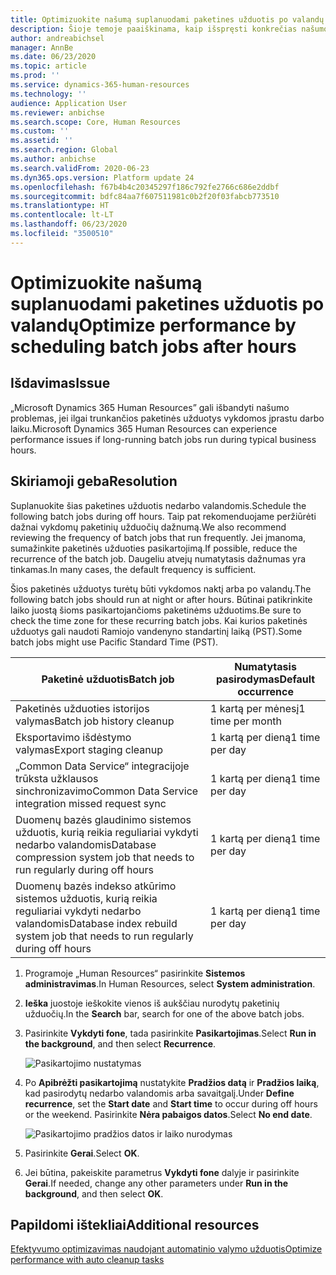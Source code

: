 ```yaml
---
title: Optimizuokite našumą suplanuodami paketines užduotis po valandų
description: Šioje temoje paaiškinama, kaip išspręsti konkrečias našumo problemas naudojant „Microsoft Dynamics 365 Human Resources“, suplanuojant ilgai veikiančias paketines užduotis po valandų.
author: andreabichsel
manager: AnnBe
ms.date: 06/23/2020
ms.topic: article
ms.prod: ''
ms.service: dynamics-365-human-resources
ms.technology: ''
audience: Application User
ms.reviewer: anbichse
ms.search.scope: Core, Human Resources
ms.custom: ''
ms.assetid: ''
ms.search.region: Global
ms.author: anbichse
ms.search.validFrom: 2020-06-23
ms.dyn365.ops.version: Platform update 24
ms.openlocfilehash: f67b4b4c20345297f186c792fe2766c686e2ddbf
ms.sourcegitcommit: bdfc84aa7f607511981c0b2f20f03fabcb773510
ms.translationtype: HT
ms.contentlocale: lt-LT
ms.lasthandoff: 06/23/2020
ms.locfileid: "3500510"
---
```

# <a name="optimize-performance-by-scheduling-batch-jobs-after-hours"></a><span data-ttu-id="5f462-103">Optimizuokite našumą suplanuodami paketines užduotis po valandų</span><span class="sxs-lookup"><span data-stu-id="5f462-103">Optimize performance by scheduling batch jobs after hours</span></span>

## <a name="issue"></a><span data-ttu-id="5f462-104">Išdavimas</span><span class="sxs-lookup"><span data-stu-id="5f462-104">Issue</span></span>

<span data-ttu-id="5f462-105">„Microsoft Dynamics 365 Human Resources” gali išbandyti našumo problemas, jei ilgai trunkančios paketinės užduotys vykdomos įprastu darbo laiku.</span><span class="sxs-lookup"><span data-stu-id="5f462-105">Microsoft Dynamics 365 Human Resources can experience performance issues if long-running batch jobs run during typical business hours.</span></span>

## <a name="resolution"></a><span data-ttu-id="5f462-106">Skiriamoji geba</span><span class="sxs-lookup"><span data-stu-id="5f462-106">Resolution</span></span>

<span data-ttu-id="5f462-107">Suplanuokite šias paketines užduotis nedarbo valandomis.</span><span class="sxs-lookup"><span data-stu-id="5f462-107">Schedule the following batch jobs during off hours.</span></span> <span data-ttu-id="5f462-108">Taip pat rekomenduojame peržiūrėti dažnai vykdomų paketinių užduočių dažnumą.</span><span class="sxs-lookup"><span data-stu-id="5f462-108">We also recommend reviewing the frequency of batch jobs that run frequently.</span></span> <span data-ttu-id="5f462-109">Jei įmanoma, sumažinkite paketinės užduoties pasikartojimą.</span><span class="sxs-lookup"><span data-stu-id="5f462-109">If possible, reduce the recurrence of the batch job.</span></span> <span data-ttu-id="5f462-110">Daugeliu atvejų numatytasis dažnumas yra tinkamas.</span><span class="sxs-lookup"><span data-stu-id="5f462-110">In many cases, the default frequency is sufficient.</span></span>

<span data-ttu-id="5f462-111">Šios paketinės užduotys turėtų būti vykdomos naktį arba po valandų.</span><span class="sxs-lookup"><span data-stu-id="5f462-111">The following batch jobs should run at night or after hours.</span></span> <span data-ttu-id="5f462-112">Būtinai patikrinkite laiko juostą šioms pasikartojančioms paketinėms užduotims.</span><span class="sxs-lookup"><span data-stu-id="5f462-112">Be sure to check the time zone for these recurring batch jobs.</span></span> <span data-ttu-id="5f462-113">Kai kurios paketinės užduotys gali naudoti Ramiojo vandenyno standartinį laiką (PST).</span><span class="sxs-lookup"><span data-stu-id="5f462-113">Some batch jobs might use Pacific Standard Time (PST).</span></span>

| <span data-ttu-id="5f462-114">Paketinė užduotis</span><span class="sxs-lookup"><span data-stu-id="5f462-114">Batch job</span></span> | <span data-ttu-id="5f462-115">Numatytasis pasirodymas</span><span class="sxs-lookup"><span data-stu-id="5f462-115">Default occurrence</span></span> |
| --- | --- |
| <span data-ttu-id="5f462-116">Paketinės užduoties istorijos valymas</span><span class="sxs-lookup"><span data-stu-id="5f462-116">Batch job history cleanup</span></span> | <span data-ttu-id="5f462-117">1 kartą per mėnesį</span><span class="sxs-lookup"><span data-stu-id="5f462-117">1 time per month</span></span> |
| <span data-ttu-id="5f462-118">Eksportavimo išdėstymo valymas</span><span class="sxs-lookup"><span data-stu-id="5f462-118">Export staging cleanup</span></span> | <span data-ttu-id="5f462-119">1 kartą per dieną</span><span class="sxs-lookup"><span data-stu-id="5f462-119">1 time per day</span></span> |
| <span data-ttu-id="5f462-120">„Common Data Service“ integracijoje trūksta užklausos sinchronizavimo</span><span class="sxs-lookup"><span data-stu-id="5f462-120">Common Data Service integration missed request sync</span></span> | <span data-ttu-id="5f462-121">1 kartą per dieną</span><span class="sxs-lookup"><span data-stu-id="5f462-121">1 time per day</span></span> |
| <span data-ttu-id="5f462-122">Duomenų bazės glaudinimo sistemos užduotis, kurią reikia reguliariai vykdyti nedarbo valandomis</span><span class="sxs-lookup"><span data-stu-id="5f462-122">Database compression system job that needs to run regularly during off hours</span></span> | <span data-ttu-id="5f462-123">1 kartą per dieną</span><span class="sxs-lookup"><span data-stu-id="5f462-123">1 time per day</span></span> |
| <span data-ttu-id="5f462-124">Duomenų bazės indekso atkūrimo sistemos užduotis, kurią reikia reguliariai vykdyti nedarbo valandomis</span><span class="sxs-lookup"><span data-stu-id="5f462-124">Database index rebuild system job that needs to run regularly during off hours</span></span> | <span data-ttu-id="5f462-125">1 kartą per dieną</span><span class="sxs-lookup"><span data-stu-id="5f462-125">1 time per day</span></span> |

1. <span data-ttu-id="5f462-126">Programoje „Human Resources“ pasirinkite **Sistemos administravimas**.</span><span class="sxs-lookup"><span data-stu-id="5f462-126">In Human Resources, select **System administration**.</span></span>

2. <span data-ttu-id="5f462-127">**Ieška** juostoje ieškokite vienos iš aukščiau nurodytų paketinių užduočių.</span><span class="sxs-lookup"><span data-stu-id="5f462-127">In the **Search** bar, search for one of the above batch jobs.</span></span>

3. <span data-ttu-id="5f462-128">Pasirinkite **Vykdyti fone**, tada pasirinkite **Pasikartojimas**.</span><span class="sxs-lookup"><span data-stu-id="5f462-128">Select **Run in the background**, and then select **Recurrence**.</span></span>

   ![Pasikartojimo nustatymas](media/talent-batch-history-cleanup-recurrence.png)

4. <span data-ttu-id="5f462-130">Po **Apibrėžti pasikartojimą** nustatykite **Pradžios datą** ir **Pradžios laiką**, kad pasirodytų nedarbo valandomis arba savaitgalį.</span><span class="sxs-lookup"><span data-stu-id="5f462-130">Under **Define recurrence**, set the **Start date** and **Start time** to occur during off hours or the weekend.</span></span> <span data-ttu-id="5f462-131">Pasirinkite **Nėra pabaigos datos**.</span><span class="sxs-lookup"><span data-stu-id="5f462-131">Select **No end date**.</span></span> 

   ![Pasikartojimo pradžios datos ir laiko nurodymas](media/talent-batch-history-cleanup-define-recurrence.png)

5. <span data-ttu-id="5f462-133">Pasirinkite **Gerai**.</span><span class="sxs-lookup"><span data-stu-id="5f462-133">Select **OK**.</span></span>

6. <span data-ttu-id="5f462-134">Jei būtina, pakeiskite parametrus **Vykdyti fone** dalyje ir pasirinkite **Gerai**.</span><span class="sxs-lookup"><span data-stu-id="5f462-134">If needed, change any other parameters under **Run in the background**, and then select **OK**.</span></span>

## <a name="additional-resources"></a><span data-ttu-id="5f462-135">Papildomi ištekliai</span><span class="sxs-lookup"><span data-stu-id="5f462-135">Additional resources</span></span>

[<span data-ttu-id="5f462-136">Efektyvumo optimizavimas naudojant automatinio valymo užduotis</span><span class="sxs-lookup"><span data-stu-id="5f462-136">Optimize performance with auto cleanup tasks</span></span>](hr-admin-troubleshooting-batch-history.md)
